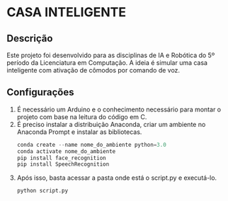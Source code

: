 # CASA INTELIGENTE

## Descrição

Este projeto foi desenvolvido para as disciplinas de IA e Robótica do 5º período da Licenciatura em Computação. A ideia é simular uma casa inteligente com ativação de cômodos por comando de voz.

## Configurações

1. É necessário um Arduino e o conhecimento necessário para montar o projeto com base na leitura do código em C.
2. É preciso instalar a distribuição Anaconda, criar um ambiente no Anaconda Prompt e instalar as bibliotecas.
    ```python
    conda create --name nome_do_ambiente python=3.0
    conda activate nome_do_ambiente
    pip install face_recognition
    pip install SpeechRecognition

3. Após isso, basta acessar a pasta onde está o script.py e executá-lo.
    ```python
    python script.py
